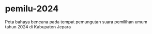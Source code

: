 # pemilu-2024
Peta bahaya bencana pada tempat pemungutan suara pemilihan umum tahun 2024 di Kabupaten Jepara
